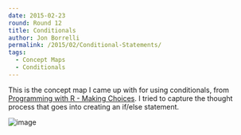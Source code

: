 ```yaml
---
date: 2015-02-23  
round: Round 12  
title: Conditionals  
author: Jon Borrelli  
permalink: /2015/02/Conditional-Statements/  
tags:  
  - Concept Maps  
  - Conditionals  
---
```


This is the concept map I came up with for using conditionals, from [Programming with R - Making Choices](http://swcarpentry.github.io/r-novice-inflammation/04-cond.html). I tried to capture the thought process that goes into creating an if/else statement. 

![image](https://dl.dropboxusercontent.com/u/83532348/CondStatementsCONCEPT.jpg)
